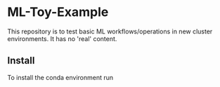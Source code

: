 # ML-Toy-Example
This repository is to test basic ML workflows/operations in new cluster environments. It has no 'real' content.

## Install
To install the conda environment run

```shell
```

